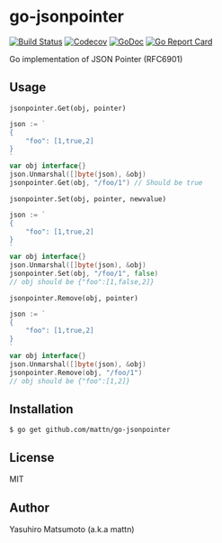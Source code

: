 # go-jsonpointer

[![Build Status](https://travis-ci.org/mattn/go-jsonpointer.png?branch=master)](https://travis-ci.org/mattn/go-jsonpointer)
[![Codecov](https://codecov.io/gh/mattn/go-jsonpointer/branch/master/graph/badge.svg)](https://codecov.io/gh/mattn/go-jsonpointer)
[![GoDoc](https://godoc.org/github.com/mattn/go-jsonpointer?status.svg)](http://godoc.org/github.com/mattn/go-jsonpointer)
[![Go Report Card](https://goreportcard.com/badge/github.com/mattn/go-jsonpointer)](https://goreportcard.com/report/github.com/mattn/go-jsonpointer)

Go implementation of JSON Pointer (RFC6901)

## Usage

`jsonpointer.Get(obj, pointer)`
```go
json := `
{
	"foo": [1,true,2]
}
`
var obj interface{}
json.Unmarshal([]byte(json), &obj)
jsonpointer.Get(obj, "/foo/1") // Should be true
```

`jsonpointer.Set(obj, pointer, newvalue)`
```go
json := `
{
	"foo": [1,true,2]
}
`
var obj interface{}
json.Unmarshal([]byte(json), &obj)
jsonpointer.Set(obj, "/foo/1", false)
// obj should be {"foo":[1,false,2]}
```

`jsonpointer.Remove(obj, pointer)`
```go
json := `
{
	"foo": [1,true,2]
}
`
var obj interface{}
json.Unmarshal([]byte(json), &obj)
jsonpointer.Remove(obj, "/foo/1")
// obj should be {"foo":[1,2]}
```

## Installation

```
$ go get github.com/mattn/go-jsonpointer
```

## License

MIT

## Author

Yasuhiro Matsumoto (a.k.a mattn)
